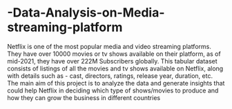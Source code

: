 # -Data-Analysis-on-Media-streaming-platform
Netflix is one of the most popular media and video streaming platforms. They have over 10000 movies or tv shows available on their platform, as of mid-2021, they have over 222M Subscribers globally. This tabular dataset consists of listings of all the movies and tv shows available on Netflix, along with details such as - cast, directors, ratings, release year, duration, etc. The main aim of this project is to analyze the data and generate insights that could help Netflix in deciding which type of shows/movies to produce and how they can grow the business in different countries
